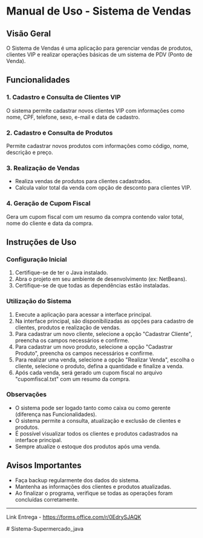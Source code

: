# Manual de Uso - Sistema de Vendas

## Visão Geral

O Sistema de Vendas é uma aplicação para gerenciar vendas de produtos, clientes VIP e realizar operações básicas de um sistema de PDV (Ponto de Venda).

## Funcionalidades

### 1. Cadastro e Consulta de Clientes VIP

O sistema permite cadastrar novos clientes VIP com informações como nome, CPF, telefone, sexo, e-mail e data de cadastro.

### 2. Cadastro e Consulta de Produtos

Permite cadastrar novos produtos com informações como código, nome, descrição e preço.

### 3. Realização de Vendas

- Realiza vendas de produtos para clientes cadastrados.
- Calcula valor total da venda com opção de desconto para clientes VIP.

### 4. Geração de Cupom Fiscal

Gera um cupom fiscal com um resumo da compra contendo valor total, nome do cliente e data da compra.

## Instruções de Uso

### Configuração Inicial

1. Certifique-se de ter o Java instalado.
2. Abra o projeto em seu ambiente de desenvolvimento (ex: NetBeans).
3. Certifique-se de que todas as dependências estão instaladas.

### Utilização do Sistema

1. Execute a aplicação para acessar a interface principal.
2. Na interface principal, são disponibilizadas as opções para cadastro de clientes, produtos e realização de vendas.
3. Para cadastrar um novo cliente, selecione a opção "Cadastrar Cliente", preencha os campos necessários e confirme.
4. Para cadastrar um novo produto, selecione a opção "Cadastrar Produto", preencha os campos necessários e confirme.
5. Para realizar uma venda, selecione a opção "Realizar Venda", escolha o cliente, selecione o produto, defina a quantidade e finalize a venda.
6. Após cada venda, será gerado um cupom fiscal no arquivo "cupomfiscal.txt" com um resumo da compra.

### Observações

- O sistema pode ser logado tanto como caixa ou como gerente (diferença nas Funcionalidades).
- O sistema permite a consulta, atualização e exclusão de clientes e produtos.
- É possível visualizar todos os clientes e produtos cadastrados na interface principal.
- Sempre atualize o estoque dos produtos após uma venda.

## Avisos Importantes

- Faça backup regularmente dos dados do sistema.
- Mantenha as informações dos clientes e produtos atualizadas.
- Ao finalizar o programa, verifique se todas as operações foram concluídas corretamente.

---









Link Entrega - https://forms.office.com/r/0EdrySJAQK




#   S i s t e m a - S u p e r m e r c a d o _ j a v a 
 
 
